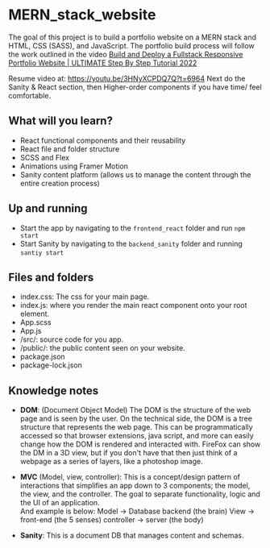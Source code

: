 # MERN_stack_website

The goal of this project is to build a portfolio website on a MERN stack and HTML, CSS (SASS), and JavaScript. The portfolio build process will follow the work outlined in the video [Build and Deploy a Fullstack Responsive Portfolio Website | ULTIMATE Step By Step Tutorial 2022](https://www.youtube.com/watch?v=3HNyXCPDQ7Q)

Resume video at: https://youtu.be/3HNyXCPDQ7Q?t=6964
Next do the Sanity & React section, then Higher-order components if you have time/ feel comfortable.

## What will you learn?

- React functional components and their reusability
- React file and folder structure
- SCSS and Flex
- Animations using Framer Motion
- Sanity content platform (allows us to manage the content through the entire creation process)

## Up and running

- Start the app by navigating to the `frontend_react` folder and run `npm start`
- Start Sanity by navigating to the `backend_sanity` folder and running `santiy start`

## Files and folders 

- index.css: The css for your main page.  
- index.js: where you render the main react component onto your root element.  
- App.scss
- App.js
- /src/: source code for you app.  
- /public/: the public content seen on your website.  
- package.json
- package-lock.json

## Knowledge notes

- **DOM**: (Document Object Model) The DOM is the structure of the web page and is seen by the user. On the technical side, the DOM is a tree structure that represents the web page. This can be programmatically accessed so that browser extensions, java script, and more can easily change how the DOM is rendered and interacted with. FireFox can show the DM in a 3D view, but if you don't have that then just think of a webpage as a series of layers, like a photoshop image.

- **MVC** (Model, view, controller): This is a concept/design pattern of interactions that simplifies an app down to 3 components; the model, the view, and the controller. The goal to separate functionality, logic and the UI of an application.  
  And example is below:
    Model -> Database backend (the brain)
    View -> front-end (the 5 senses)
    controller -> server (the body)

- **Sanity**: This is a document DB that manages content and schemas.
